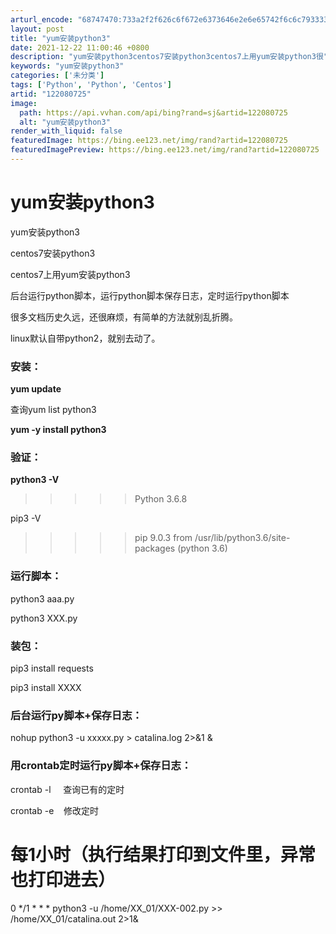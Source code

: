 ```yaml
---
arturl_encode: "68747470:733a2f2f626c6f672e6373646e2e6e65742f6c6c793333372f:61727469636c652f64657461696c732f313232303830373235"
layout: post
title: "yum安装python3"
date: 2021-12-22 11:00:46 +0800
description: "yum安装python3centos7安装python3centos7上用yum安装python3很"
keywords: "yum安装python3"
categories: ['未分类']
tags: ['Python', 'Python', 'Centos']
artid: "122080725"
image:
  path: https://api.vvhan.com/api/bing?rand=sj&artid=122080725
  alt: "yum安装python3"
render_with_liquid: false
featuredImage: https://bing.ee123.net/img/rand?artid=122080725
featuredImagePreview: https://bing.ee123.net/img/rand?artid=122080725
---
```


# yum安装python3

yum安装python3

centos7安装python3

centos7上用yum安装python3

后台运行python脚本，运行python脚本保存日志，定时运行python脚本

很多文档历史久远，还很麻烦，有简单的方法就别乱折腾。

linux默认自带python2，就别去动了。

### 安装：

**yum update**

查询yum list python3

**yum -y install python3**

### **验证：**

**python3 -V**

>>>>>Python 3.6.8

pip3 -V

>>>>>pip 9.0.3 from /usr/lib/python3.6/site-packages (python 3.6)

### 运行脚本：

python3 aaa.py

python3 XXX.py

### 装包：

pip3 install requests

pip3 install XXXX

### 后台运行py脚本+保存日志：

nohup python3 -u xxxxx.py > catalina.log 2>&1 &

### 用crontab定时运行py脚本+保存日志：

crontab -l     查询已有的定时

crontab -e    修改定时

# 每1小时（执行结果打印到文件里，异常也打印进去）
  
0 \*/1 \* \* \* python3 -u /home/XX\_01/XXX-002.py >> /home/XX\_01/catalina.out 2>1&